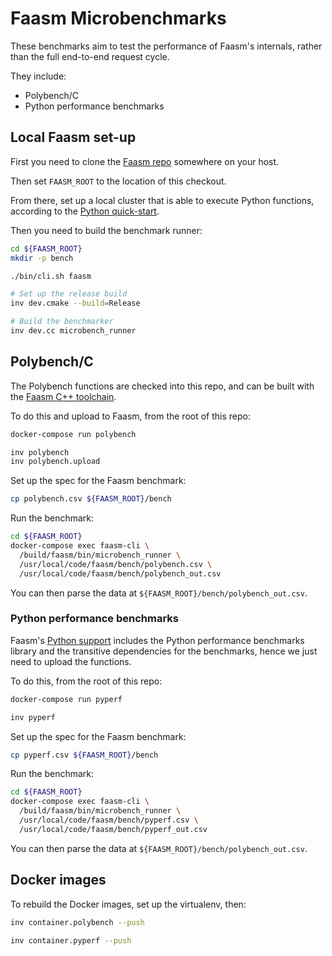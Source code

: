 # Faasm Microbenchmarks

These benchmarks aim to test the performance of Faasm's internals, rather than
the full end-to-end request cycle.

They include:

- Polybench/C
- Python performance benchmarks

## Local Faasm set-up

First you need to clone the [Faasm repo](https://github.com/faasm/faasm)
somewhere on your host.

Then set `FAASM_ROOT` to the location of this checkout.

From there, set up a local cluster that is able to execute Python functions,
according to the [Python
quick-start](https://github.com/faasm/faasm/blob/master/docs/python.md).

Then you need to build the benchmark runner:

```bash
cd ${FAASM_ROOT}
mkdir -p bench

./bin/cli.sh faasm

# Set up the release build
inv dev.cmake --build=Release

# Build the benchmarker
inv dev.cc microbench_runner
```

## Polybench/C

The Polybench functions are checked into this repo, and can be built with the
[Faasm C++ toolchain](https://github.com/faasm/cpp).

To do this and upload to Faasm, from the root of this repo:

```bash
docker-compose run polybench

inv polybench
inv polybench.upload
```

Set up the spec for the Faasm benchmark:

```bash
cp polybench.csv ${FAASM_ROOT}/bench
```

Run the benchmark:

```bash
cd ${FAASM_ROOT}
docker-compose exec faasm-cli \
  /build/faasm/bin/microbench_runner \
  /usr/local/code/faasm/bench/polybench.csv \
  /usr/local/code/faasm/bench/polybench_out.csv
```

You can then parse the data at `${FAASM_ROOT}/bench/polybench_out.csv`.

### Python performance benchmarks

Faasm's [Python support](https://github.com/faasm/python) includes the Python
performance benchmarks library and the transitive dependencies for the
benchmarks, hence we just need to upload the functions.

To do this, from the root of this repo:

```bash
docker-compose run pyperf

inv pyperf
```

Set up the spec for the Faasm benchmark:

```bash
cp pyperf.csv ${FAASM_ROOT}/bench
```

Run the benchmark:

```bash
cd ${FAASM_ROOT}
docker-compose exec faasm-cli \
  /build/faasm/bin/microbench_runner \
  /usr/local/code/faasm/bench/pyperf.csv \
  /usr/local/code/faasm/bench/pyperf_out.csv
```

You can then parse the data at `${FAASM_ROOT}/bench/polybench_out.csv`.

## Docker images

To rebuild the Docker images, set up the virtualenv, then:

```bash
inv container.polybench --push

inv container.pyperf --push
```


